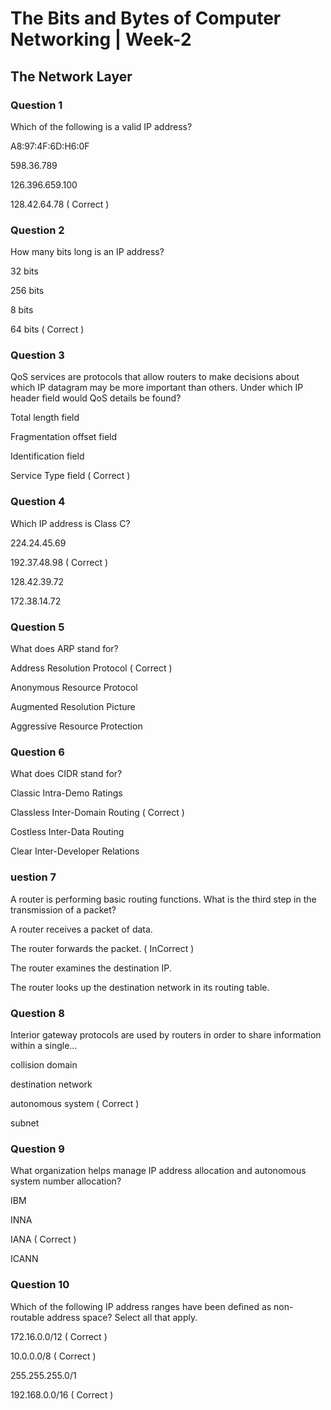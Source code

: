 # The Bits and Bytes of Computer Networking | Week-2

## The Network Layer

### Question 1

Which of the following is a valid IP address?   

A8:97:4F:6D:H6:0F

598.36.789 

126.396.659.100 

128.42.64.78 ( Correct )


### Question 2

How many bits long is an IP address?

32 bits

256 bits

8 bits

64 bits ( Correct )


### Question 3

QoS services are protocols that allow routers to make decisions about which IP datagram may be more important than others. Under which IP header field would QoS details be found?

Total length field

Fragmentation offset field

Identification field

Service Type field  ( Correct )


### Question 4

Which IP address is Class C?   


224.24.45.69

192.37.48.98 ( Correct )

128.42.39.72

172.38.14.72


### Question 5

What does ARP stand for? 


Address Resolution Protocol ( Correct )

Anonymous Resource Protocol

Augmented Resolution Picture

Aggressive Resource Protection


### Question 6

What does CIDR stand for?

Classic Intra-Demo Ratings

Classless Inter-Domain Routing  ( Correct )

Costless Inter-Data Routing

Clear Inter-Developer Relations


### uestion 7

A router is performing basic routing functions. What is the third step in the transmission of a packet?


A router receives a packet of data.

The router forwards the packet. ( InCorrect )

The router examines the destination IP.

The router looks up the destination network in its routing table.


### Question 8

Interior gateway protocols are used by routers in order to share information within a single…


collision domain

destination network

autonomous system  ( Correct )

subnet


### Question 9

What organization helps manage IP address allocation and autonomous system number allocation?

IBM

INNA

IANA ( Correct )

ICANN


### Question 10

Which of the following IP address ranges have been defined as non-routable address space? Select all that apply.

172.16.0.0/12 ( Correct )

10.0.0.0/8  ( Correct )

255.255.255.0/1

192.168.0.0/16  ( Correct )

